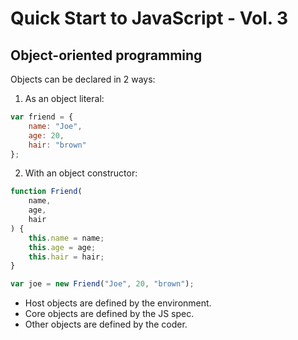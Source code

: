 # Quick Start to JavaScript - Vol. 3

## Object-oriented programming

Objects can be declared in 2 ways:

1. As an object literal:

```JavaScript
var friend = {
    name: "Joe",
    age: 20,
    hair: "brown"
};
```

2. With an object constructor:

```JavaScript
function Friend(
    name,
    age,
    hair
) {
    this.name = name;
    this.age = age;
    this.hair = hair;
}

var joe = new Friend("Joe", 20, "brown");
```

- Host objects are defined by the environment.
- Core objects are defined by the JS spec.
- Other objects are defined by the coder.